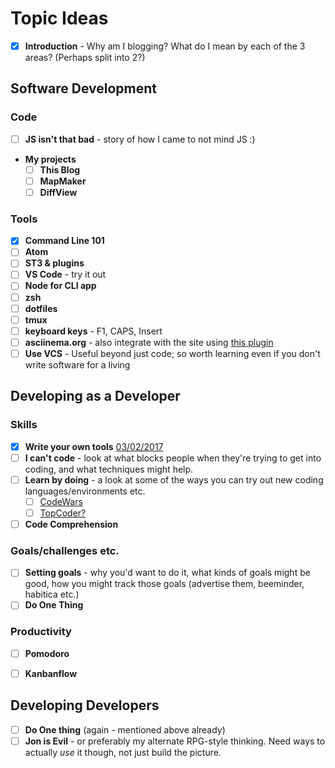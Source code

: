 # Topic Ideas

- [x] **Introduction** - Why am I blogging?  What do I mean by each of the 3 areas?  (Perhaps split into 2?)


## Software Development

### Code

- [ ] **JS isn't that bad** - story of how I came to not mind JS :)
- **My projects**
    - [ ] **This Blog**
    - [ ] **MapMaker**
    - [ ] **DiffView**

### Tools

- [x] **Command Line 101**
- [ ] **Atom**
- [ ] **ST3 & plugins**
- [ ] **VS Code** - try it out
- [ ] **Node for CLI app**
- [ ] **zsh**
- [ ] **dotfiles**
- [ ] **tmux**
- [ ] **keyboard keys** - F1, CAPS, Insert
- [ ] **asciinema.org** - also integrate with the site using [this plugin](https://github.com/narongdejsrn/hexo-tag-asciinema)
- [ ] **Use VCS** - Useful beyond just code; so worth learning even if you don't write software for a living

## Developing as a Developer

### Skills

- [x] **Write your own tools** [03/02/2017](https://cjtozer.github.io/2017/02/03/Write-your-own-tools/)
- [ ] **I can't code** - look at what blocks people when they're trying to get into coding, and what techniques might help.
- [ ] **Learn by doing** - a look at some of the ways you can try out new coding languages/environments etc.
    - [ ] [CodeWars](www.codewars.com)
    - [ ] [TopCoder?](www.codewars.com)
- [ ] **Code Comprehension**

### Goals/challenges etc.

- [ ] **Setting goals** - why you'd want to do it, what kinds of goals might be good, how you might track those goals (advertise them, beeminder, habitica etc.)
- [ ] **Do One Thing**

### Productivity

- [ ] **Pomodoro**
- [ ] **Kanbanflow**


## Developing Developers

- [ ] **Do One thing** (again - mentioned above already)
- [ ] **Jon is Evil** - or preferably my alternate RPG-style thinking.  Need ways to actually _use_ it though, not just build the picture.

